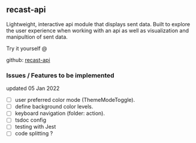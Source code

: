 ## recast-api

Lightweight, interactive api module that displays sent data. Built to explore the user experience when working with an api as well as visualization and manipultion of sent data.

Try it yourself @ [ ]()
<br />

github: [recast-api](https://github.com/AlfredMelson/recast-api.git)
<br />

### Issues / Features to be implemented

updated 05 Jan 2022

- [ ] user preferred color mode (ThemeModeToggle).
- [ ] define background color levels.
- [ ] keyboard navigation (folder: action).
- [ ] tsdoc config
- [ ] testing with Jest
- [ ] code splitting ?
